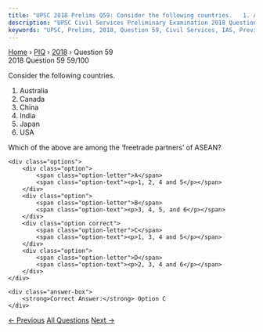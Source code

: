 ```yaml
---
title: "UPSC 2018 Prelims Q59: Consider the following countries.   1. Australia   2. Canada..."
description: "UPSC Civil Services Preliminary Examination 2018 Question 59 with options and answer"
keywords: "UPSC, Prelims, 2018, Question 59, Civil Services, IAS, Previous Year Questions"
---
```


<nav class="breadcrumb">
    <a href="../../">Home</a>
    <span>›</span>
    <a href="../">PIQ</a>
    <span>›</span>
    <a href="./">2018</a>
    <span>›</span>
    <span>Question 59</span>
</nav>

<div class="question-header">
    <div class="question-meta">
        <span class="year-badge">2018</span>
        <span class="question-number">Question 59</span>
        <span class="progress">59/100</span>
    </div>
    <div class="progress-bar">
        <div class="progress-fill" style="width: 59.0%"></div>
    </div>
</div>

<div class="question-content">
    <div class="question-text">
        <p>Consider the following countries.</p>
<ol>
<li>Australia</li>
<li>Canada</li>
<li>China</li>
<li>India</li>
<li>Japan</li>
<li>USA</li>
</ol>
<p>Which of the above are among the ‘free­trade partners’ of ASEAN?</p>
    </div>
    
    <div class="options">
        <div class="option">
            <span class="option-letter">A</span>
            <span class="option-text"><p>1, 2, 4 and 5</p></span>
        </div>
        <div class="option">
            <span class="option-letter">B</span>
            <span class="option-text"><p>3, 4, 5, and 6</p></span>
        </div>
        <div class="option correct">
            <span class="option-letter">C</span>
            <span class="option-text"><p>1, 3, 4 and 5</p></span>
        </div>
        <div class="option">
            <span class="option-letter">D</span>
            <span class="option-text"><p>2, 3, 4 and 6</p></span>
        </div>
    </div>

    <div class="answer-box">
        <strong>Correct Answer:</strong> Option C
    </div>
</div>

<div class="question-nav">
    <a href="../q058-in-the-context-what-is-the-implication-of-ratifyin/" class="nav-btn prev">← Previous</a>
    <a href="../" class="nav-btn center">All Questions</a>
    <a href="../q060-with-reference-to-the-global-alliance-for-climates/" class="nav-btn next">Next →</a>
</div>
